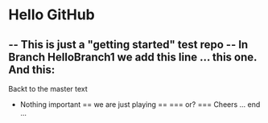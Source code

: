 # Hello GitHub
-- This is just a "getting started" test repo --
In Branch HelloBranch1 we add this line ... this one.
And this: 
--
Backt to the master text
* Nothing important
== we are just playing ==
=== or?
===
Cheers
... end ...
